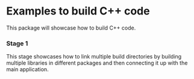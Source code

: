 # Examples to build C++ code

This package will showcase how to build C++ code.

### Stage 1
This stage showcases how to link multiple build directories by building multiple libraries in different packages and then connecting it up with the main application.
